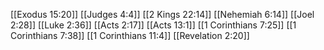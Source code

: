 [[Exodus 15:20]]
[[Judges 4:4]]
[[2 Kings 22:14]]
[[Nehemiah 6:14]]
[[Joel 2:28]]
[[Luke 2:36]]
[[Acts 2:17]]
[[Acts 13:1]]
[[1 Corinthians 7:25]]
[[1 Corinthians 7:38]]
[[1 Corinthians 11:4]]
[[Revelation 2:20]]
